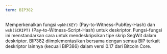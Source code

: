 ```yaml
---
term: BIP382
---
```


Memperkenalkan fungsi `wpkh(KEY)` (Pay-to-Witness-PubKey-Hash) dan `wsh(SCRIPT)` (Pay-to-Witness-Script-Hash) untuk deskriptor. Fungsi-fungsi ini menstandarkan cara untuk mendeskripsikan tipe skrip SegWit dalam deskriptor. BIP382 diimplementasikan bersama dengan semua BIP terkait deskriptor lainnya (kecuali BIP386) dalam versi 0.17 dari Bitcoin Core.